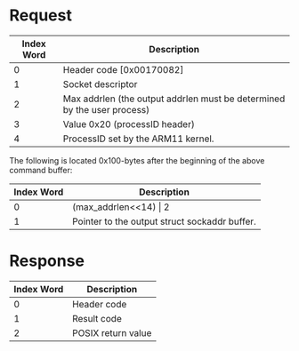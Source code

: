 # Request

| Index Word | Description                                                             |
|------------|-------------------------------------------------------------------------|
| 0          | Header code \[0x00170082\]                                              |
| 1          | Socket descriptor                                                       |
| 2          | Max addrlen (the output addrlen must be determined by the user process) |
| 3          | Value 0x20 (processID header)                                           |
| 4          | ProcessID set by the ARM11 kernel.                                      |

The following is located 0x100-bytes after the beginning of the above
command buffer:

| Index Word | Description                                   |
|------------|-----------------------------------------------|
| 0          | (max_addrlen\<\<14) \| 2                      |
| 1          | Pointer to the output struct sockaddr buffer. |

# Response

| Index Word | Description        |
|------------|--------------------|
| 0          | Header code        |
| 1          | Result code        |
| 2          | POSIX return value |